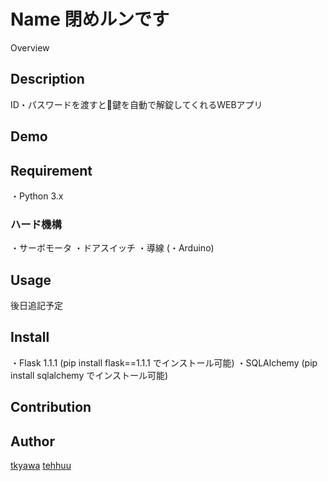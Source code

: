 Name
閉めルンです
====

Overview

## Description

ID・パスワードを渡すと鍵を自動で解錠してくれるWEBアプリ

## Demo

## Requirement

・Python 3.x

### ハード機構
・サーボモータ
・ドアスイッチ
・導線
(・Arduino)

## Usage

後日追記予定

## Install

・Flask 1.1.1
(pip install flask==1.1.1 でインストール可能)
・SQLAlchemy
(pip install sqlalchemy でインストール可能)

## Contribution



## Author

[tkyawa](https://github.com/tkyawa)
[tehhuu](https://github.com/tehhuu)